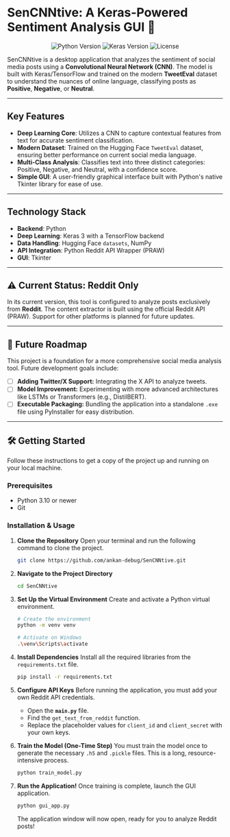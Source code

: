 # SenCNNtive: A Keras-Powered Sentiment Analysis GUI 🧠

<p align="center">
  <img src="https://img.shields.io/badge/Python-3.11+-blue.svg" alt="Python Version">
  <img src="https://img.shields.io/badge/Keras-3-red" alt="Keras Version">
  <img src="https://img.shields.io/badge/License-MIT-green" alt="License">
</p>

SenCNNtive is a desktop application that analyzes the sentiment of social media posts using a **Convolutional Neural Network (CNN)**. The model is built with Keras/TensorFlow and trained on the modern **TweetEval** dataset to understand the nuances of online language, classifying posts as **Positive**, **Negative**, or **Neutral**.



---

## Key Features

-   **Deep Learning Core**: Utilizes a CNN to capture contextual features from text for accurate sentiment classification.
-   **Modern Dataset**: Trained on the Hugging Face `TweetEval` dataset, ensuring better performance on current social media language.
-   **Multi-Class Analysis**: Classifies text into three distinct categories: Positive, Negative, and Neutral, with a confidence score.
-   **Simple GUI**: A user-friendly graphical interface built with Python's native Tkinter library for ease of use.

---

## Technology Stack

-   **Backend**: Python
-   **Deep Learning**: Keras 3 with a TensorFlow backend
-   **Data Handling**: Hugging Face `datasets`, NumPy
-   **API Integration**: Python Reddit API Wrapper (PRAW)
-   **GUI**: Tkinter

---

## ⚠️ Current Status: Reddit Only

In its current version, this tool is configured to analyze posts exclusively from **Reddit**. The content extractor is built using the official Reddit API (PRAW). Support for other platforms is planned for future updates.

---

## 🚀 Future Roadmap

This project is a foundation for a more comprehensive social media analysis tool. Future development goals include:

-   [ ] **Adding Twitter/X Support:** Integrating the X API to analyze tweets.
-   [ ] **Model Improvement:** Experimenting with more advanced architectures like LSTMs or Transformers (e.g., DistilBERT).
-   [ ] **Executable Packaging:** Bundling the application into a standalone `.exe` file using PyInstaller for easy distribution.

---

## 🛠️ Getting Started

Follow these instructions to get a copy of the project up and running on your local machine.

### Prerequisites

-   Python 3.10 or newer
-   Git

### Installation & Usage

1.  **Clone the Repository**
    Open your terminal and run the following command to clone the project.
    ```bash
    git clone https://github.com/ankan-debug/SenCNNtive.git
    ```

2.  **Navigate to the Project Directory**
    ```bash
    cd SenCNNtive
    ```

3.  **Set Up the Virtual Environment**
    Create and activate a Python virtual environment.
    ```bash
    # Create the environment
    python -m venv venv

    # Activate on Windows
    .\venv\Scripts\activate
    ```

4.  **Install Dependencies**
    Install all the required libraries from the `requirements.txt` file.
    ```bash
    pip install -r requirements.txt
    ```

5.  **Configure API Keys**
    Before running the application, you must add your own Reddit API credentials.
    -   Open the **`main.py`** file.
    -   Find the `get_text_from_reddit` function.
    -   Replace the placeholder values for `client_id` and `client_secret` with your own keys.

6.  **Train the Model (One-Time Step)**
    You must train the model once to generate the necessary `.h5` and `.pickle` files. This is a long, resource-intensive process.
    ```bash
    python train_model.py
    ```

7.  **Run the Application!**
    Once training is complete, launch the GUI application.
    ```bash
    python gui_app.py
    ```
    The application window will now open, ready for you to analyze Reddit posts!

